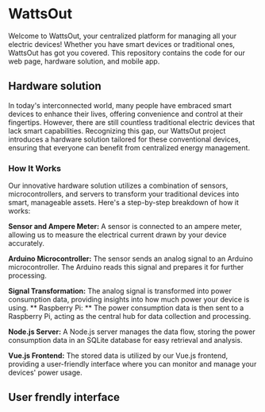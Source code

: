 # WattsOut
Welcome to WattsOut, your centralized platform for managing all your electric devices! Whether you have smart devices or traditional ones, WattsOut has got you covered. This repository contains the code for our web page, hardware solution, and mobile app.

## Hardware solution
In today's interconnected world, many people have embraced smart devices to enhance their lives, offering convenience and control at their fingertips. However, there are still countless traditional electric devices that lack smart capabilities. Recognizing this gap, our WattsOut project introduces a hardware solution tailored for these conventional devices, ensuring that everyone can benefit from centralized energy management.

### How It Works
Our innovative hardware solution utilizes a combination of sensors, microcontrollers, and servers to transform your traditional devices into smart, manageable assets. Here's a step-by-step breakdown of how it works:

**Sensor and Ampere Meter:** A sensor is connected to an ampere meter, allowing us to measure the electrical current drawn by your device accurately.

**Arduino Microcontroller:** The sensor sends an analog signal to an Arduino microcontroller. The Arduino reads this signal and prepares it for further processing.

**Signal Transformation:** The analog signal is transformed into power consumption data, providing insights into how much power your device is using.
** Raspberry Pi: ** The power consumption data is then sent to a Raspberry Pi, acting as the central hub for data collection and processing.

**Node.js Server:** A Node.js server manages the data flow, storing the power consumption data in an SQLite database for easy retrieval and analysis.

**Vue.js Frontend:** The stored data is utilized by our Vue.js frontend, providing a user-friendly interface where you can monitor and manage your devices' power usage.


## User frendly interface

